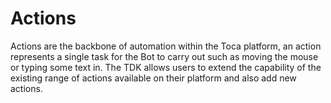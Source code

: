 # Actions

Actions are the backbone of automation within the Toca platform, an action represents a single task for the Bot to carry out such as moving the mouse or typing some text in. The TDK allows users to extend the capability of the existing range of actions available on their platform and also add new actions.
